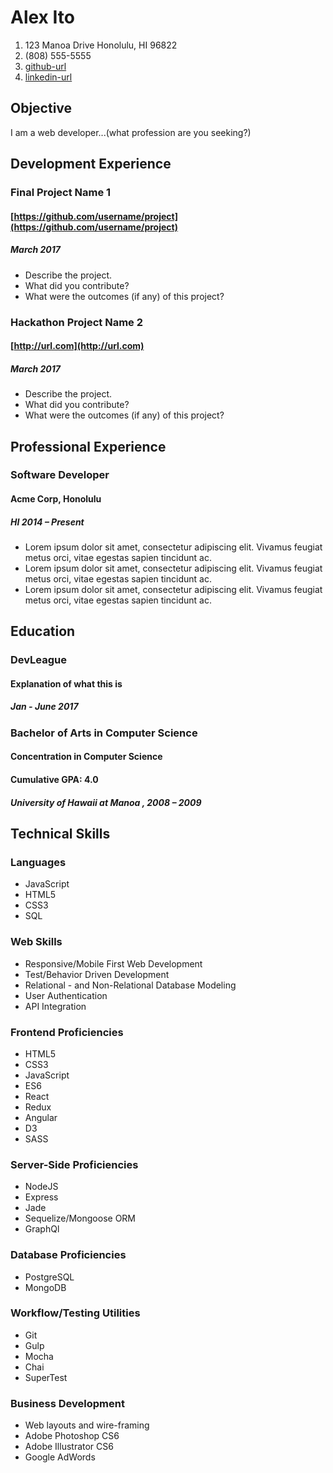 # Alex Ito

1. 123 Manoa Drive Honolulu, HI 96822
1. (808) 555-5555
1. [github-url](https://github.com/USERNAME)
1. [linkedin-url](linkedin-url)

## Objective
I am a web developer...(what profession are you seeking?)

## Development Experience

### Final Project Name 1
#### [https://github.com/username/project](https://github.com/username/project)
##### March 2017
- Describe the project.
- What did you contribute?
- What were the outcomes (if any) of this project?

### Hackathon Project Name 2
#### [http://url.com](http://url.com)
##### March 2017
- Describe the project.
- What did you contribute?
- What were the outcomes (if any) of this project?

## Professional Experience

### Software Developer
#### Acme Corp, Honolulu
##### HI 2014 – Present
- Lorem ipsum dolor sit amet, consectetur adipiscing elit. Vivamus feugiat metus orci, vitae egestas sapien tincidunt ac.
- Lorem ipsum dolor sit amet, consectetur adipiscing elit. Vivamus feugiat metus orci, vitae egestas sapien tincidunt ac.
- Lorem ipsum dolor sit amet, consectetur adipiscing elit. Vivamus feugiat metus orci, vitae egestas sapien tincidunt ac.

## Education
### DevLeague
#### Explanation of what this is
##### Jan - June 2017

### Bachelor of Arts in Computer Science 
#### Concentration in Computer Science 
#### Cumulative GPA: 4.0
##### University of Hawaii at Manoa , 2008 – 2009 

## Technical Skills

### Languages
- JavaScript
- HTML5
- CSS3
- SQL

### Web Skills
- Responsive/Mobile First Web Development
- Test/Behavior Driven Development
- Relational - and Non-Relational Database Modeling
- User Authentication
- API Integration

### Frontend Proficiencies
- HTML5
- CSS3
- JavaScript
- ES6
- React
- Redux
- Angular
- D3
- SASS

### Server-Side Proficiencies
- NodeJS
- Express
- Jade
- Sequelize/Mongoose ORM
- GraphQl

### Database Proficiencies
- PostgreSQL
- MongoDB

### Workflow/Testing Utilities
- Git
- Gulp
- Mocha
- Chai
- SuperTest

### Business Development
- Web layouts and wire-framing
- Adobe Photoshop CS6
- Adobe Illustrator CS6
- Google AdWords
